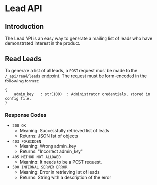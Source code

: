 # Lead API

## Introduction

The Lead API is an easy way to generate a mailing list of leads who have demonstrated interest in the product.

## Read Leads

To generate a list of all leads, a `POST` request must be made to the `/_api/read/leads` endpoint. The request must be form-encoded in the following format:

```
{
    admin_key   : str(100)  : Administrator credentials, stored in config file.
}
```

### Response Codes
- `200 OK`
    - Meaning: Successfully retrieved list of leads
    - Returns: JSON list of objects
- `403 FORBIDDEN`
    - Meaning: Wrong admin_key
    - Returns: "Incorrect admin_key"
- `405 METHOD NOT ALLOWED`
    - Meaning: It needs to be a POST request.
- `500 INTERNAL SERVER ERROR`
    - Meaning: Error in retrieving list of leads
    - Returns: String with a description of the error